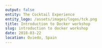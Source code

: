 ```yaml
---
output: false
entity: The Cocktail Experience
entity_logo: /assets/images/logos/tck.png
title: Introduction to Docker workshop
slug: introduction to docker workshop
date: 2018-03-22
location: Oviedo, Spain
---
```

